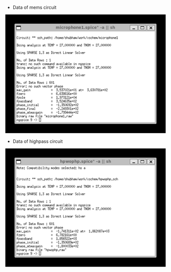 - Data of mems circuit

![Alt text](images3/Picture7.png)



- Data of highpass circuit

![Alt text](images3/Picture8.png)
 

